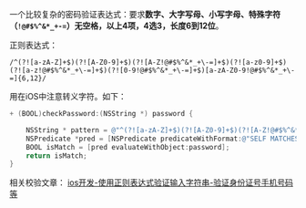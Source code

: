 一个比较复杂的密码验证表达式：要求**数字、大字写母、小写字母、特殊字符（`!@#$%^&*_+-=`）无空格，以上4项，4选3，长度6到12位**。

正则表达式：
```
/^(?![a-zA-Z]+$)(?![A-Z0-9]+$)(?![A-Z!@#$%^&*_+\-=]+$)(?![a-z0-9]+$)(?![a-z!@#$%^&*_+\-=]+$)(?![0-9!@#$%^&*_+\-=]+$)[a-zA-Z0-9!@#$%^&*_+\-=]{6,12}/
```
用在iOS中注意转义字符。如下：
```Objective-C
+ (BOOL)checkPassword:(NSString *) password {

    NSString * pattern = @"^(?![a-zA-Z]+$)(?![A-Z0-9]+$)(?![A-Z!@#$%^&*_+\\-=]+$)(?![a-z0-9]+$)(?![a-z!@#$%^&*_+\\-=]+$)(?![0-9!@#$%^&*_+\\-=]+$)[a-zA-Z0-9!@#$%^&*_+\\-=]{8,18}$";
    NSPredicate *pred = [NSPredicate predicateWithFormat:@"SELF MATCHES %@", pattern];
    BOOL isMatch = [pred evaluateWithObject:password];
    return isMatch;
}
```

相关校验文章：
[ios开发-使用正则表达式验证输入字符串-验证身份证号手机号码等](http://dev.bj.cn/article/36)